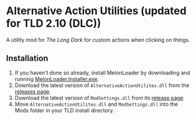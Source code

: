 ﻿# Alternative Action Utilities (updated for TLD 2.10 (DLC))

A utility mod for *The Long Dark* for custom actions when clicking on things.

## Installation

1. If you haven't done so already, install MelonLoader by downloading and running [MelonLoader.Installer.exe](https://github.com/HerpDerpinstine/MelonLoader/releases/latest/download/MelonLoader.Installer.exe).
2. Download the latest version of `AlternativeActionUtilites.dll` from the [releases page](https://github.com/DigitalzombieTLD/AlternativeActionUtilites/releases).
3. Download the latest version of `ModSettings.dll` from its [release page](https://github.com/zeobviouslyfakeacc/ModSettings/releases).
4. Move `AlternativeActionUtilites.dll` and `ModSettings.dll` into the Mods folder in your TLD install directory.
